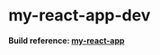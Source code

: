 # my-react-app-dev

#### Build reference: [my-react-app](https://github.com/igorGevaerd/my-react-app)
